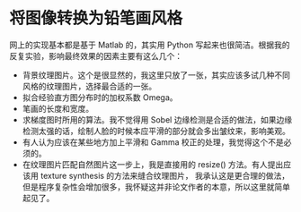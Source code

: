 # 将图像转换为铅笔画风格

网上的实现基本都是基于 Matlab 的，其实用 Python 写起来也很简洁。根据我的反复实验，影响最终效果的因素主要有这么几个：

- 背景纹理图片。这个是很显然的，我这里只放了一张，其实应该多试几种不同风格的纹理图片，选择最合适的一张。
- 拟合经验直方图分布时的加权系数 Omega。
- 笔画的长度和宽度。
- 求梯度图时所用的算法。我不觉得用 Sobel 边缘检测是合适的做法，如果边缘检测太强的话，绘制人脸的时候本应平滑的部分就会多出皱纹来，影响美观。
- 有人认为应该在某些地方加上平滑和 Gamma 校正的处理，我觉得这个不是必须的。
- 在纹理图片匹配自然图片这一步上，我是直接用的 resize() 方法。有人提出应该用 texture synthesis 的方法来缝合纹理图片，
我承认这是更合理的做法，但是程序复杂性会增加很多，我怀疑这并非论文作者的本意，所以这里就简单起见了。
